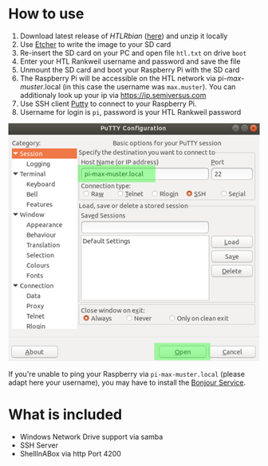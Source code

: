 # How to use
1. Download latest release of *HTLRbian* ([here](https://github.com/semiversus/htlrbian/releases/download/V1.0RC0/2019-09-26-htlrbian-buster-lite.zip)) and unzip it locally
2. Use [Etcher](https://www.balena.io/etcher/) to write the image to your SD card
3. Re-insert the SD card on your PC and open file `htl.txt` on drive `boot`
4. Enter your HTL Rankweil username and password and save the file
5. Unmount the SD card and boot your Raspberry Pi with the SD card
6. The Raspberry Pi will be accessible on the HTL network via pi-*max-muster*.local (in this case the username was `max.muster`). You can additionaly look up your ip via https://ip.semiversus.com
7. Use SSH client [Putty](https://the.earth.li/~sgtatham/putty/latest/w32/putty.exe) to connect to your Raspberry Pi.
8. Username for login is `pi`, password is your HTL Rankweil password

![Putty Connection](documentation/putty.png)

If you're unable to ping your Raspberry via `pi-max-muster.local` (please adapt here your username), you may have to install the [Bonjour Service](https://support.apple.com/kb/DL999). 

# What is included
* Windows Network Drive support via samba
* SSH Server
* ShellInABox via http Port 4200
